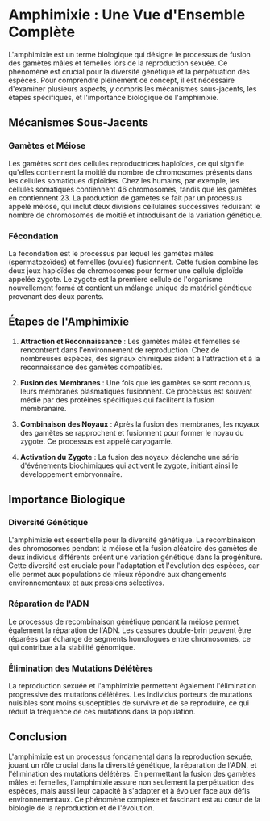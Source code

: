 # Amphimixie : Une Vue d'Ensemble Complète

L'amphimixie est un terme biologique qui désigne le processus de fusion des gamètes mâles et femelles lors de la reproduction sexuée. Ce phénomène est crucial pour la diversité génétique et la perpétuation des espèces. Pour comprendre pleinement ce concept, il est nécessaire d'examiner plusieurs aspects, y compris les mécanismes sous-jacents, les étapes spécifiques, et l'importance biologique de l'amphimixie.

## Mécanismes Sous-Jacents

### Gamètes et Méiose

Les gamètes sont des cellules reproductrices haploïdes, ce qui signifie qu'elles contiennent la moitié du nombre de chromosomes présents dans les cellules somatiques diploïdes. Chez les humains, par exemple, les cellules somatiques contiennent 46 chromosomes, tandis que les gamètes en contiennent 23. La production de gamètes se fait par un processus appelé méiose, qui inclut deux divisions cellulaires successives réduisant le nombre de chromosomes de moitié et introduisant de la variation génétique.

### Fécondation

La fécondation est le processus par lequel les gamètes mâles (spermatozoïdes) et femelles (ovules) fusionnent. Cette fusion combine les deux jeux haploïdes de chromosomes pour former une cellule diploïde appelée zygote. Le zygote est la première cellule de l'organisme nouvellement formé et contient un mélange unique de matériel génétique provenant des deux parents.

## Étapes de l'Amphimixie

1. **Attraction et Reconnaissance** : Les gamètes mâles et femelles se rencontrent dans l'environnement de reproduction. Chez de nombreuses espèces, des signaux chimiques aident à l'attraction et à la reconnaissance des gamètes compatibles.

2. **Fusion des Membranes** : Une fois que les gamètes se sont reconnus, leurs membranes plasmatiques fusionnent. Ce processus est souvent médié par des protéines spécifiques qui facilitent la fusion membranaire.

3. **Combinaison des Noyaux** : Après la fusion des membranes, les noyaux des gamètes se rapprochent et fusionnent pour former le noyau du zygote. Ce processus est appelé caryogamie.

4. **Activation du Zygote** : La fusion des noyaux déclenche une série d'événements biochimiques qui activent le zygote, initiant ainsi le développement embryonnaire.

## Importance Biologique

### Diversité Génétique

L'amphimixie est essentielle pour la diversité génétique. La recombinaison des chromosomes pendant la méiose et la fusion aléatoire des gamètes de deux individus différents créent une variation génétique dans la progéniture. Cette diversité est cruciale pour l'adaptation et l'évolution des espèces, car elle permet aux populations de mieux répondre aux changements environnementaux et aux pressions sélectives.

### Réparation de l'ADN

Le processus de recombinaison génétique pendant la méiose permet également la réparation de l'ADN. Les cassures double-brin peuvent être réparées par échange de segments homologues entre chromosomes, ce qui contribue à la stabilité génomique.

### Élimination des Mutations Délétères

La reproduction sexuée et l'amphimixie permettent également l'élimination progressive des mutations délétères. Les individus porteurs de mutations nuisibles sont moins susceptibles de survivre et de se reproduire, ce qui réduit la fréquence de ces mutations dans la population.

## Conclusion

L'amphimixie est un processus fondamental dans la reproduction sexuée, jouant un rôle crucial dans la diversité génétique, la réparation de l'ADN, et l'élimination des mutations délétères. En permettant la fusion des gamètes mâles et femelles, l'amphimixie assure non seulement la perpétuation des espèces, mais aussi leur capacité à s'adapter et à évoluer face aux défis environnementaux. Ce phénomène complexe et fascinant est au cœur de la biologie de la reproduction et de l'évolution.